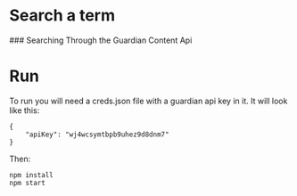 # Search a term
### Searching Through the Guardian Content Api


# Run
To run you will need a creds.json file with a guardian api key in it. It will look like this:

```
{
	"apiKey": "wj4wcsymtbpb9uhez9d8dnm7"
}
```

Then:

```
npm install
npm start
```
